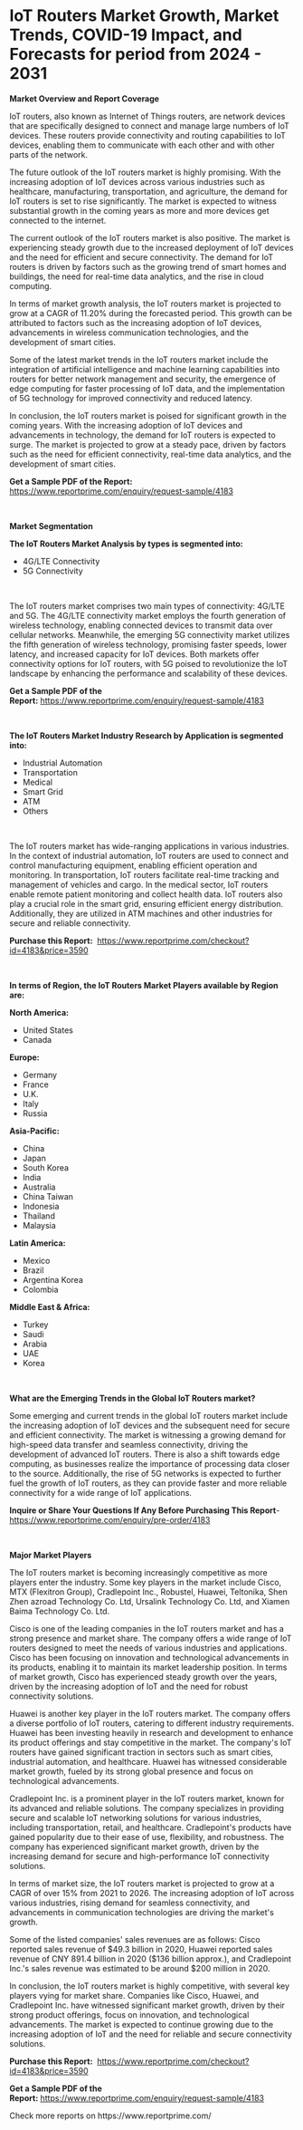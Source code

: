 <p><h1>IoT Routers Market Growth, Market Trends, COVID-19 Impact, and Forecasts for period from 2024 - 2031</h1></p><p><strong>Market Overview and Report Coverage</strong></p>
<p><p>IoT routers, also known as Internet of Things routers, are network devices that are specifically designed to connect and manage large numbers of IoT devices. These routers provide connectivity and routing capabilities to IoT devices, enabling them to communicate with each other and with other parts of the network.</p><p>The future outlook of the IoT routers market is highly promising. With the increasing adoption of IoT devices across various industries such as healthcare, manufacturing, transportation, and agriculture, the demand for IoT routers is set to rise significantly. The market is expected to witness substantial growth in the coming years as more and more devices get connected to the internet.</p><p>The current outlook of the IoT routers market is also positive. The market is experiencing steady growth due to the increased deployment of IoT devices and the need for efficient and secure connectivity. The demand for IoT routers is driven by factors such as the growing trend of smart homes and buildings, the need for real-time data analytics, and the rise in cloud computing.</p><p>In terms of market growth analysis, the IoT routers market is projected to grow at a CAGR of 11.20% during the forecasted period. This growth can be attributed to factors such as the increasing adoption of IoT devices, advancements in wireless communication technologies, and the development of smart cities.</p><p>Some of the latest market trends in the IoT routers market include the integration of artificial intelligence and machine learning capabilities into routers for better network management and security, the emergence of edge computing for faster processing of IoT data, and the implementation of 5G technology for improved connectivity and reduced latency.</p><p>In conclusion, the IoT routers market is poised for significant growth in the coming years. With the increasing adoption of IoT devices and advancements in technology, the demand for IoT routers is expected to surge. The market is projected to grow at a steady pace, driven by factors such as the need for efficient connectivity, real-time data analytics, and the development of smart cities.</p></p>
<p><strong>Get a Sample PDF of the Report:</strong> <a href="https://www.reportprime.com/enquiry/request-sample/4183">https://www.reportprime.com/enquiry/request-sample/4183</a></p>
<p>&nbsp;</p>
<p><strong>Market Segmentation</strong></p>
<p><strong>The IoT Routers Market Analysis by types is segmented into:</strong></p>
<p><ul><li>4G/LTE Connectivity</li><li>5G Connectivity</li></ul></p>
<p>&nbsp;</p>
<p><p>The IoT routers market comprises two main types of connectivity: 4G/LTE and 5G. The 4G/LTE connectivity market employs the fourth generation of wireless technology, enabling connected devices to transmit data over cellular networks. Meanwhile, the emerging 5G connectivity market utilizes the fifth generation of wireless technology, promising faster speeds, lower latency, and increased capacity for IoT devices. Both markets offer connectivity options for IoT routers, with 5G poised to revolutionize the IoT landscape by enhancing the performance and scalability of these devices.</p></p>
<p><strong>Get a Sample PDF of the Report:</strong>&nbsp;<a href="https://www.reportprime.com/enquiry/request-sample/4183">https://www.reportprime.com/enquiry/request-sample/4183</a></p>
<p>&nbsp;</p>
<p><strong>The IoT Routers Market Industry Research by Application is segmented into:</strong></p>
<p><ul><li>Industrial Automation</li><li>Transportation</li><li>Medical</li><li>Smart Grid</li><li>ATM</li><li>Others</li></ul></p>
<p>&nbsp;</p>
<p><p>The IoT routers market has wide-ranging applications in various industries. In the context of industrial automation, IoT routers are used to connect and control manufacturing equipment, enabling efficient operation and monitoring. In transportation, IoT routers facilitate real-time tracking and management of vehicles and cargo. In the medical sector, IoT routers enable remote patient monitoring and collect health data. IoT routers also play a crucial role in the smart grid, ensuring efficient energy distribution. Additionally, they are utilized in ATM machines and other industries for secure and reliable connectivity.</p></p>
<p><strong>Purchase this Report:</strong>&nbsp; <a href="https://www.reportprime.com/checkout?id=4183&price=3590">https://www.reportprime.com/checkout?id=4183&price=3590</a></p>
<p>&nbsp;</p>
<p><strong>In terms of Region, the IoT Routers Market Players available by Region are:</strong></p>
<p>
    <p> <strong> North America: </strong>
        <ul>
            <li>United States</li>
            <li>Canada</li>
        </ul>
        </p> 
    <p> <strong> Europe: </strong>
        <ul>
            <li>Germany</li>
            <li>France</li>
            <li>U.K.</li>
            <li>Italy</li>
            <li>Russia</li>
        </ul>
        </p> 
    <p> <strong> Asia-Pacific: </strong>
        <ul>
            <li>China</li>
            <li>Japan</li>
            <li>South Korea</li>
            <li>India</li>
            <li>Australia</li>
            <li>China Taiwan</li>
            <li>Indonesia</li>
            <li>Thailand</li>
            <li>Malaysia</li>
        </ul>
        </p> 
    <p> <strong> Latin America: </strong>
        <ul>
            <li>Mexico</li>
            <li>Brazil</li>
            <li>Argentina Korea</li>
            <li>Colombia</li>
        </ul>
        </p> 
    <p> <strong> Middle East & Africa: </strong>
        <ul>
            <li>Turkey</li>
            <li>Saudi</li>
            <li>Arabia</li>
            <li>UAE</li>
            <li>Korea</li>
        </ul>
    </p>
    </p>
<p>&nbsp;</p>
<p><strong>What are the Emerging Trends in the Global IoT Routers market?</strong></p>
<p><p>Some emerging and current trends in the global IoT routers market include the increasing adoption of IoT devices and the subsequent need for secure and efficient connectivity. The market is witnessing a growing demand for high-speed data transfer and seamless connectivity, driving the development of advanced IoT routers. There is also a shift towards edge computing, as businesses realize the importance of processing data closer to the source. Additionally, the rise of 5G networks is expected to further fuel the growth of IoT routers, as they can provide faster and more reliable connectivity for a wide range of IoT applications.</p></p>
<p><strong>Inquire or Share Your Questions If Any Before Purchasing This Report</strong>- <a href="https://www.reportprime.com/enquiry/pre-order/4183">https://www.reportprime.com/enquiry/pre-order/4183</a></p>
<p>&nbsp;</p>
<p><strong>Major Market Players</strong></p>
<p><p>The IoT routers market is becoming increasingly competitive as more players enter the industry. Some key players in the market include Cisco, MTX (Flexitron Group), Cradlepoint Inc., Robustel, Huawei, Teltonika, Shen Zhen azroad Technology Co. Ltd, Ursalink Technology Co. Ltd, and Xiamen Baima Technology Co. Ltd.</p><p>Cisco is one of the leading companies in the IoT routers market and has a strong presence and market share. The company offers a wide range of IoT routers designed to meet the needs of various industries and applications. Cisco has been focusing on innovation and technological advancements in its products, enabling it to maintain its market leadership position. In terms of market growth, Cisco has experienced steady growth over the years, driven by the increasing adoption of IoT and the need for robust connectivity solutions.</p><p>Huawei is another key player in the IoT routers market. The company offers a diverse portfolio of IoT routers, catering to different industry requirements. Huawei has been investing heavily in research and development to enhance its product offerings and stay competitive in the market. The company's IoT routers have gained significant traction in sectors such as smart cities, industrial automation, and healthcare. Huawei has witnessed considerable market growth, fueled by its strong global presence and focus on technological advancements.</p><p>Cradlepoint Inc. is a prominent player in the IoT routers market, known for its advanced and reliable solutions. The company specializes in providing secure and scalable IoT networking solutions for various industries, including transportation, retail, and healthcare. Cradlepoint's products have gained popularity due to their ease of use, flexibility, and robustness. The company has experienced significant market growth, driven by the increasing demand for secure and high-performance IoT connectivity solutions.</p><p>In terms of market size, the IoT routers market is projected to grow at a CAGR of over 15% from 2021 to 2026. The increasing adoption of IoT across various industries, rising demand for seamless connectivity, and advancements in communication technologies are driving the market's growth.</p><p>Some of the listed companies' sales revenues are as follows: Cisco reported sales revenue of $49.3 billion in 2020, Huawei reported sales revenue of CNY 891.4 billion in 2020 ($136 billion approx.), and Cradlepoint Inc.'s sales revenue was estimated to be around $200 million in 2020.</p><p>In conclusion, the IoT routers market is highly competitive, with several key players vying for market share. Companies like Cisco, Huawei, and Cradlepoint Inc. have witnessed significant market growth, driven by their strong product offerings, focus on innovation, and technological advancements. The market is expected to continue growing due to the increasing adoption of IoT and the need for reliable and secure connectivity solutions.</p></p>
<p><strong>Purchase this Report:</strong>&nbsp;&nbsp;<a href="https://www.reportprime.com/checkout?id=4183&price=3590">https://www.reportprime.com/checkout?id=4183&price=3590</a></p>
<p></p>
<p><strong>Get a Sample PDF of the Report:</strong>&nbsp;<a href="https://www.reportprime.com/enquiry/request-sample/4183">https://www.reportprime.com/enquiry/request-sample/4183</a></p>
<p>Check more reports on https://www.reportprime.com/</p>